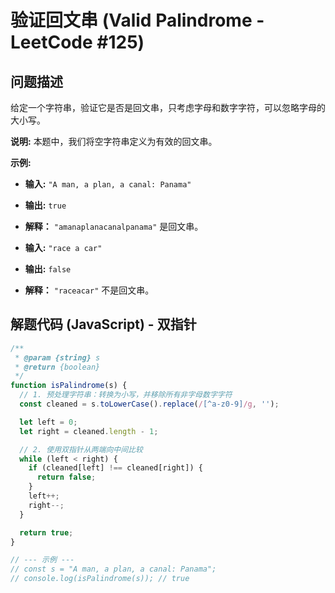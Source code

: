 # 验证回文串 (Valid Palindrome - LeetCode #125)

## 问题描述

给定一个字符串，验证它是否是回文串，只考虑字母和数字字符，可以忽略字母的大小写。

**说明:** 本题中，我们将空字符串定义为有效的回文串。

**示例:**

- **输入:** `"A man, a plan, a canal: Panama"`
- **输出:** `true`
- **解释：** `"amanaplanacanalpanama"` 是回文串。

- **输入:** `"race a car"`
- **输出:** `false`
- **解释：** `"raceacar"` 不是回文串。

## 解题代码 (JavaScript) - 双指针

```javascript
/**
 * @param {string} s
 * @return {boolean}
 */
function isPalindrome(s) {
  // 1. 预处理字符串：转换为小写，并移除所有非字母数字字符
  const cleaned = s.toLowerCase().replace(/[^a-z0-9]/g, '');

  let left = 0;
  let right = cleaned.length - 1;

  // 2. 使用双指针从两端向中间比较
  while (left < right) {
    if (cleaned[left] !== cleaned[right]) {
      return false;
    }
    left++;
    right--;
  }

  return true;
}

// --- 示例 ---
// const s = "A man, a plan, a canal: Panama";
// console.log(isPalindrome(s)); // true
```
